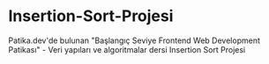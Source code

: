 # Insertion-Sort-Projesi
Patika.dev'de bulunan "Başlangıç Seviye Frontend Web Development Patikası" - Veri yapıları ve algoritmalar dersi Insertion Sort Projesi 
